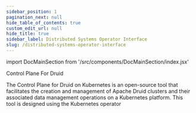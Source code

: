 ```yaml
---
sidebar_position: 1
pagination_next: null
hide_table_of_contents: true
custom_edit_url: null
hide_title: true
sidebar_label: Distributed Systems Operator Interface
slug: /distributed-systems-operator-interface
---
```


import DocMainSection from '/src/components/DocMainSection/index.jsx'

<DocMainSection>

Control Plane For <Purple>Druid</Purple>

The Control Plane for Druid on Kubernetes is an open-source tool that facilitates the creation and management of Apache Druid clusters and their associated data management operations on a Kubernetes platform. This tool is designed using the Kubernetes operator

</DocMainSection>
